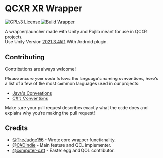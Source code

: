 # QCXR XR Wrapper
[![GPLv3 License](https://img.shields.io/badge/License-GPLv3-green.svg)](https://choosealicense.com/licenses/gpl-3.0/)
[![Build Wrapper](https://github.com/QuestCraftPlusPlus/QCXR-XR-Wrapper/actions/workflows/build.yml/badge.svg)](https://github.com/QuestCraftPlusPlus/QCXR-XR-Wrapper/actions/workflows/build.yml)

A wrapper/launcher made with Unity and Pojlib meant for use in QCXR projects.
<br>Use Unity Version [2021.3.45f1](https://unity.com/releases/editor/whats-new/2021.3.45) With Android plugin.


## Contributing

Contributions are always welcome!

Please ensure your code follows the language's naming conventions, here's a list of a few of the most common languages used in our projects:

- [Java's Conventions](https://www.oracle.com/java/technologies/javase/codeconventions-namingconventions.html)
- [C#'s Conventions](https://learn.microsoft.com/en-us/dotnet/csharp/fundamentals/coding-style/coding-conventions)

Make sure your pull request describes exactly what the code does and explains why you're making the pull request!



## Credits

- [@TheJudge156](https://www.github.com/TheJudge156) - Wrote core wrapper functionality.
- [@CADIndie](https://www.github.com/CadIndie) - Main feature and QOL implementer.
- [@computer-catt](https://github.com/computer-catt) - Easter egg and QOL contributor.

